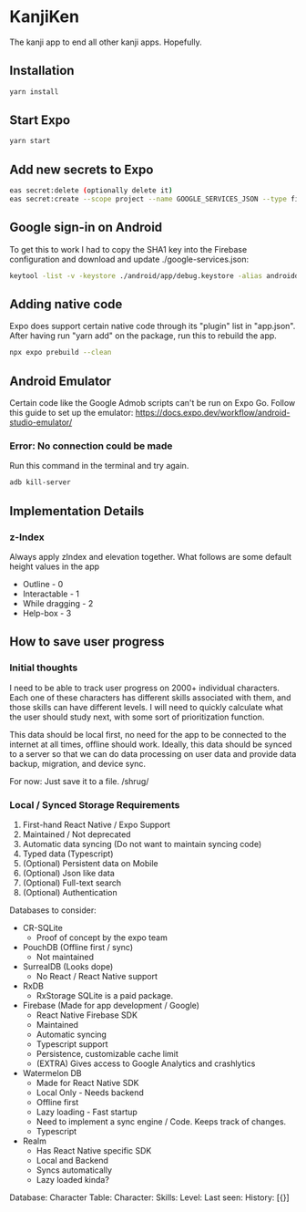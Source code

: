# KanjiKen

The kanji app to end all other kanji apps. Hopefully.

## Installation

```bash
yarn install
```

## Start Expo

```bash
yarn start
```

## Add new secrets to Expo

```bash
eas secret:delete (optionally delete it)
eas secret:create --scope project --name GOOGLE_SERVICES_JSON --type file --value ./google-services.json
```

## Google sign-in on Android

To get this to work I had to copy the SHA1 key into the Firebase configuration and download and update ./google-services.json:

```bash
keytool -list -v -keystore ./android/app/debug.keystore -alias androiddebugkey -storepass android -keypass android
```

## Adding native code

Expo does support certain native code through its "plugin" list in "app.json". After having run "yarn add" on the package, run this to rebuild the app.

```bash
npx expo prebuild --clean
```

## Android Emulator

Certain code like the Google Admob scripts can't be run on Expo Go. Follow this guide to set up the emulator: <https://docs.expo.dev/workflow/android-studio-emulator/>

### Error: No connection could be made

Run this command in the terminal and try again.

```bash
adb kill-server
```

## Implementation Details

### z-Index

Always apply zIndex and elevation together. What follows are some default height values in the app

-   Outline - 0
-   Interactable - 1
-   While dragging - 2
-   Help-box - 3

## How to save user progress

### Initial thoughts

I need to be able to track user progress on 2000+ individual characters. Each one of these characters has different skills associated with them, and those skills can have different levels. I will need to quickly calculate what the user should study next, with some sort of prioritization function.

This data should be local first, no need for the app to be connected to the internet at all times, offline should work. Ideally, this data should be synced to a server so that we can do data processing on user data and provide data backup, migration, and device sync.

For now: Just save it to a file. /shrug/

### Local / Synced Storage Requirements

1. First-hand React Native / Expo Support
1. Maintained / Not deprecated
1. Automatic data syncing (Do not want to maintain syncing code)
1. Typed data (Typescript)
1. (Optional) Persistent data on Mobile
1. (Optional) Json like data
1. (Optional) Full-text search
1. (Optional) Authentication

Databases to consider:

-   CR-SQLite
    -   Proof of concept by the expo team
-   PouchDB (Offline first / sync)
    -   Not maintained
-   SurrealDB (Looks dope)
    -   No React / React Native support
-   RxDB
    -   RxStorage SQLite is a paid package.
-   Firebase (Made for app development / Google)
    -   React Native Firebase SDK
    -   Maintained
    -   Automatic syncing
    -   Typescript support
    -   Persistence, customizable cache limit
    -   (EXTRA) Gives access to Google Analytics and crashlytics
-   Watermelon DB
    -   Made for React Native SDK
    -   Local Only - Needs backend
    -   Offline first
    -   Lazy loading - Fast startup
    -   Need to implement a sync engine / Code. Keeps track of changes.
    -   Typescript
-   Realm
    -   Has React Native specific SDK
    -   Local and Backend
    -   Syncs automatically
    -   Lazy loaded kinda?

Database:
Character Table:
Character:
Skills:
Level:
Last seen:
History: [{}]
